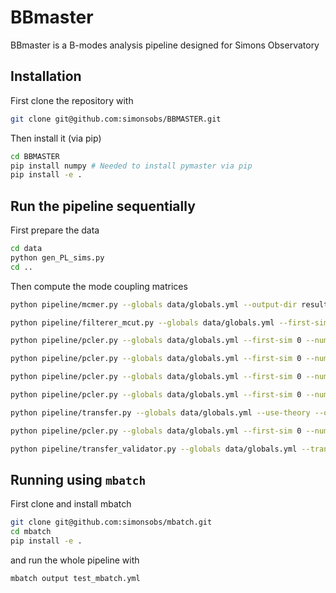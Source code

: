 # BBmaster

BBmaster is a B-modes analysis pipeline designed for Simons Observatory

## Installation

First clone the repository with

```bash
git clone git@github.com:simonsobs/BBMASTER.git
```

Then install it (via pip)

```bash
cd BBMASTER
pip install numpy # Needed to install pymaster via pip
pip install -e .
```

## Run the pipeline sequentially

First prepare the data
```bash
cd data
python gen_PL_sims.py
cd ..
```

Then compute the mode coupling matrices
```bash
python pipeline/mcmer.py --globals data/globals.yml --output-dir results --plot
```

```bash
python pipeline/filterer_mcut.py --globals data/globals.yml --first-sim 0 --num-sims 200 --m-cut 30 --sim-sorter pl_sim_names --output_dir results
```

```bash
python pipeline/pcler.py --globals data/globals.yml --first-sim 0 --num-sims 200 --sim-sorter pl_sim_names_EandB --sim-type input --output-dir results
```

```bash
python pipeline/pcler.py --globals data/globals.yml --first-sim 0 --num-sims 200 --sim-sorter pl_sim_names_EandB --sim-type filtered --output-dir results
```

```bash
python pipeline/pcler.py --globals data/globals.yml --first-sim 0 --num-sims 200 --sim-sorter val_sim_names --sim-type input --output-dir results
```

```bash
python pipeline/pcler.py --globals data/globals.yml --first-sim 0 --num-sims 200 --sim-sorter val_sim_names --sim-type filtered --output-dir results
```

```bash
python pipeline/transfer.py --globals data/globals.yml --use-theory --output-dir results
```

```bash
python pipeline/pcler.py --globals data/globals.yml --first-sim 0 --num-sims 200 --sim-sorter val_sim_names --sim-type decoupled --correct-transfer --output-dir results
```

```bash
python pipeline/transfer_validator.py --globals data/globals.yml --transfer-threshold 0.05 --output-dir results
```

## Running using `mbatch`

First clone and install mbatch

```bash
git clone git@github.com:simonsobs/mbatch.git
cd mbatch
pip install -e .
```

and run the whole pipeline with

```bash
mbatch output test_mbatch.yml
```